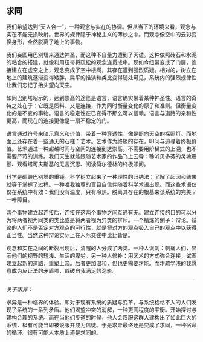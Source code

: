 ## 求同

我们希望达到“天人合一”，一种观念与实在的协调。但从当下的环境来看，观念与实在不能无损映射。世界的规律隐于神秘主义的薄纱之中。而观念像空中的云彩变换身形，全然脱离了地上的事物。

<!-- more -->

我们妄图用巴别塔来通达神圣，而这种不自量力遭到了天谴。这种依照砖石和水泥的粘合的搭建，就像利用纽带将疏松的观念连贯成串。现如今纽带变成了门扉，连接建立在虚空之上，观念变成了空中楼阁，其存在遭到强烈质疑。相对的，树立在地上的建筑逐渐变得矮胖，扁平的推演和类比变得随处可见，系统内的强烈规律性让我们忘记了抬头望向天空。

如同巴别塔昭示的，达到崇高的途径是语言，语言确实带着某种神圣性。语言的奇特之处在于：它既是质料、又是连接，作为同时衡量变化的原子和准则。但衡量变化的是不变的事物。语言的稳定性在已变得不那么可以信赖。语言与道路的亲和性更高，而现在的连接更像是一扇不稳定的门。

语言通过符号来暗示意义和价值，带着一种穿透性，像是照向天空的探照灯。而地面上还存在着一些通天的石柱：艺术。艺术作为终极的存在，叩问与追寻着终极价值。艺术通过一种超越时间与空间的连接到达崇高。不需要用阶梯式的上溯，也不需要严苛的训练。我们天生就能跟随艺术家的作品飞上云霄：聆听贝多芬的灵魂震颤、观看塔可夫斯基的无言沉思、阅读荷尔德林的终极叩问。

科学是砸毁巴别塔的重锤。科学树立起来了一种理性的归纳法：了解了起因和结果就等于掌握了过程。一种唯我独尊的盲目自信伴随着科学术语出现。而这些术语仅仅在系统中有效：我们没有温度，只有冷热。脱离其存在的根基来谈系统的完美？一叶障目。

两个事物建立起连接后，连接在这两个事物之间互通有无。建立连接的目的可以分为将两者视为同类的类比或是将两者视为异类的排斥。一个精炼的例子：辩论。辩论的人们不是否定对方观点的可行性，就是将对方的观点吸入自己的观点中以获得正当性。当然这种辩论实际上在人际交往中比比皆是。

观念和实在之间的断裂出现后，清醒的人分成了两类。一种人讽刺：刺痛人们，显示他们的视野的短浅、生活的卑劣。另一种人修补：用艺术的方式弥合连接，试图建立起新的道路，重塑上帝。后者更加温和，但也更需要才能。而才疏学浅的我愿意成为反证法的矛盾项，戳破自我满足的泡影。

---

*关于求异：*

求异是一种临界的体验。即对于现有系统的质疑与变革。与系统格格不入的人们发现了系统的一系列矛盾。他们渴望冲突的消解，一种更高程度的平衡。开始探讨与建构合理的系统。而在当他们步道的时候，他人会叹服这群人建构出了如此巨大的系统，极有可能当即被说服并成为信徒。于是求异最终还是变成了求同，一种宿命的循环。很有可能人本质上还是求同的。